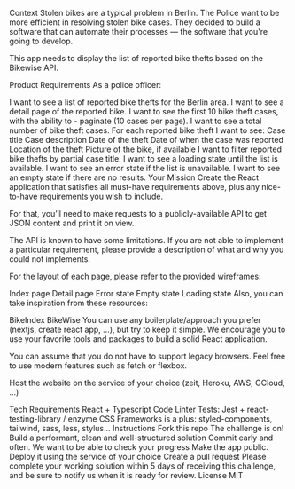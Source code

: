 Context
Stolen bikes are a typical problem in Berlin. The Police want to be more efficient in resolving stolen bike cases. They decided to build a software that can automate their processes — the software that you're going to develop.

This app needs to display the list of reported bike thefts based on the Bikewise API.

Product Requirements
As a police officer:

 I want to see a list of reported bike thefts for the Berlin area.
 I want to see a detail page of the reported bike.
 I want to see the first 10 bike theft cases, with the ability to - paginate (10 cases per page).
 I want to see a total number of bike theft cases.
 For each reported bike theft I want to see:
 Case title
 Case description
 Date of the theft
 Date of when the case was reported
 Location of the theft
 Picture of the bike, if available
 I want to filter reported bike thefts by partial case title.
 I want to see a loading state until the list is available.
 I want to see an error state if the list is unavailable.
 I want to see an empty state if there are no results.
Your Mission
Create the React application that satisfies all must-have requirements above, plus any nice-to-have requirements you wish to include.

For that, you’ll need to make requests to a publicly-available API to get JSON content and print it on view.

The API is known to have some limitations. If you are not able to implement a particular requirement, please provide a description of what and why you could not implements.

For the layout of each page, please refer to the provided wireframes:

Index page
Detail page
Error state
Empty state
Loading state
Also, you can take inspiration from these resources:

BikeIndex
BikeWise
You can use any boilerplate/approach you prefer (nextjs, create react app, ...), but try to keep it simple. We encourage you to use your favorite tools and packages to build a solid React application.

You can assume that you do not have to support legacy browsers. Feel free to use modern features such as fetch or flexbox.

Host the website on the service of your choice (zeit, Heroku, AWS, GCloud, ...)

Tech Requirements
React + Typescript
Code Linter
Tests: Jest + react-testing-library / enzyme
CSS Frameworks is a plus: styled-components, tailwind, sass, less, stylus...
Instructions
Fork this repo
The challenge is on!
Build a performant, clean and well-structured solution
Commit early and often. We want to be able to check your progress
Make the app public. Deploy it using the service of your choice
Create a pull request
Please complete your working solution within 5 days of receiving this challenge, and be sure to notify us when it is ready for review.
License
MIT
